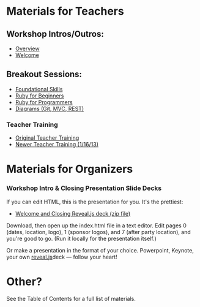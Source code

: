 # Materials for Teachers

## Workshop Intros/Outros:
* [Overview](overview)
* [Welcome](welcome)

## Breakout Sessions:
* [Foundational Skills](foundational_skills)
* [Ruby for Beginners](ruby_for_beginners)
* [Ruby for Programmers](ruby_for_programmers)
* [Diagrams (Git, MVC, REST)  ](diagrams)

### Teacher Training
* [Original Teacher Training](teacher_training)
* [Newer Teacher Training (1/16/13)](more_teacher_training)

# Materials for Organizers

### Workshop Intro & Closing Presentation Slide Decks

If you can edit HTML, this is the presentation for you. It's the prettiest:

* [Welcome and Closing Reveal.js deck (zip file)](http://cl.ly/0T341w3X130q)

Download, then open up the index.html file in a text editor. Edit pages 0
(dates, location, logo), 1 (sponsor logos), and 7 (after party location), and
you're good to go. (Run it locally for the presentation itself.)


Or make a presentation in the format of your choice. Powerpoint, Keynote, your own [reveal.js](http://lab.hakim.se/reveal-js/)deck &mdash; follow your heart!

# Other?
See the Table of Contents for a full list of materials.
